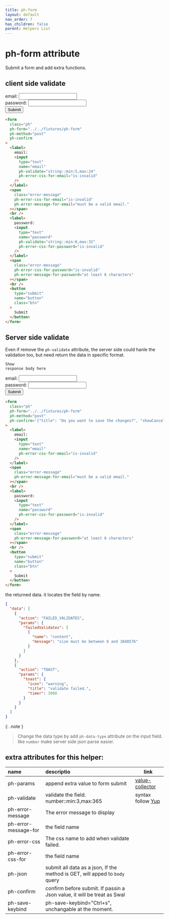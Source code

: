 ```yaml
---
title: ph-form
layout: default
nav_order: 7
has_children: false
parent: Helpers List
---
```


# ph-form attribute

Submit a form and add extra functions.

## client side validate

<div class="code-example" markdown="1">
<form class="ph"
ph-form="../../fixtures/ph-form"
ph-method="post"
ph-confirm
>
<label>
email:
<input type="text" 
name="email"
ph-validate="string::min:5,max:24"
ph-error-css-for-email="is-invalid"
/>
</label>
<span
class="error-message"
ph-error-css-for-email="is-invalid"
ph-error-message-for-email="must be a valid email."
></span>
<br/>
<label>
password:
<input type="text" 
name="password"
ph-validate="string::min:6,max:32"
ph-error-css-for-password="is-invalid"
/>
</label>
<span
class="error-message"
ph-error-css-for-password="is-invalid"
ph-error-message-for-password="at least 6 characters"
></span>
<br/>
<button type="submit" 
  name="button"
  class="btn">
  Submit
  </button>
</form>
</div>

```html
<form
  class="ph"
  ph-form="../../fixtures/ph-form"
  ph-method="post"
  ph-confirm
>
  <label>
    email:
    <input
      type="text"
      name="email"
      ph-validate="string::min:5,max:24"
      ph-error-css-for-email="is-invalid"
    />
  </label>
  <span
    class="error-message"
    ph-error-css-for-email="is-invalid"
    ph-error-message-for-email="must be a valid email."
  ></span>
  <br />
  <label>
    password:
    <input
      type="text"
      name="password"
      ph-validate="string::min:6,max:32"
      ph-error-css-for-password="is-invalid"
    />
  </label>
  <span
    class="error-message"
    ph-error-css-for-password="is-invalid"
    ph-error-message-for-password="at least 6 characters"
  ></span>
  <br />
  <button
    type="submit"
    name="button"
    class="btn"
  >
    Submit
  </button>
</form>
```

## Server side validate

Even if remove the `ph-validate` attribute, the server side could hanle the validation too, but need return the data in specific format.

<code class="language-plaintext highlighter-rouge" ph-show-response-body>Show response body here</code>
<div class="code-example" markdown="1">
<form class="ph"
ph-form="../../fixtures/ph-form"
ph-method="post"
ph-confirm='{"title": "Do you want to save the changes?", "showCancelButton": true, "confirmButtonText": "Save"}'
>
<label>
email:
<input type="text" 
name="email"
ph-error-css-for-email="is-invalid"
/>
</label>
<span
class="error-message"
ph-error-message-for-email="must be a valid email."
ph-error-css-for-email="is-invalid"
></span>
<br/>
<label>
password:
<input type="text" 
name="password"
ph-error-css-for-password="is-invalid"
/>
</label>
<span class="error-message"
ph-error-message-for-password="at least 6 characters"
ph-error-css-for-password="is-invalid"
></span>
<br/>
<button type="submit" 
  name="button"
  class="btn">
  Submit
  </button>
</form>
</div>

```html
<form
  class="ph"
  ph-form="../../fixtures/ph-form"
  ph-method="post"
  ph-confirm='{"title": "Do you want to save the changes?", "showCancelButton": true, "confirmButtonText": "Save"}'
>
  <label>
    email:
    <input
      type="text"
      name="email"
      ph-error-css-for-email="is-invalid"
    />
  </label>
  <span
    class="error-message"
    ph-error-message-for-email="must be a valid email."
  ></span>
  <br />
  <label>
    password:
    <input
      type="text"
      name="password"
      ph-error-css-for-password="is-invalid"
    />
  </label>
  <span
    class="error-message"
    ph-error-message-for-password="at least 6 characters"
  ></span>
  <br />
  <button
    type="submit"
    name="button"
    class="btn"
  >
    Submit
  </button>
</form>
```

the returned data. it locates the field by name.

```json
{
  "data": [
    {
      "action": "FAILED_VALIDATES",
      "params": {
        "failedValidates": [
          {
            "name": "content",
            "message": "size must be between 6 and 1048576"
          }
        ]
      }
    },
    {
      "action": "TOAST",
      "params": {
        "toast": {
          "icon": "warning",
          "title": "validate failed.",
          "timer": 3000
        }
      }
    }
  ]
}
```

{: .note }

> Change the data type by add `ph-data-type` attribute on the input field. like `number` make server side json parse easier.

## extra attributes for this helper:

| name                 | descriptio                                                                  | link                                                |
| :------------------- | :-------------------------------------------------------------------------- | --------------------------------------------------- |
| ph-params            | append extra value to form submit                                           | [value-collector](/value-collector/)                |
| ph-validate          | validate the field. number::min:3,max:365                                   | syntax follow [Yup](https://github.com/jquense/yup) |
| ph-error-message     | The error message to display                                                |                                                     |
| ph-error-message-for | the field name                                                              |                                                     |
| ph-error-css         | The css name to add when validate failed.                                   |                                                     |
| ph-error-css-for     | the field name                                                              |                                                     |
| ph-json              | submit all data as a json, If the method is GET, will apped to `body` query |                                                     |
| ph-confirm           | confirm before submit. If passin a Json value, it will be treat as Swal     |                                                     |
| ph-save-keybind      | ph-save-keybind="Ctrl+s", unchangable at the moment.                        |                                                     |
